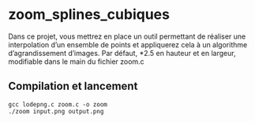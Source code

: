 # zoom_splines_cubiques
Dans ce projet, vous mettrez en place un outil permettant de réaliser une interpolation d’un ensemble de points et appliquerez cela à un algorithme d’agrandissement d’images.
Par défaut, *2.5 en hauteur et en largeur, modifiable dans le main du fichier zoom.c

## Compilation et lancement
```
gcc lodepng.c zoom.c -o zoom
./zoom input.png output.png
```
